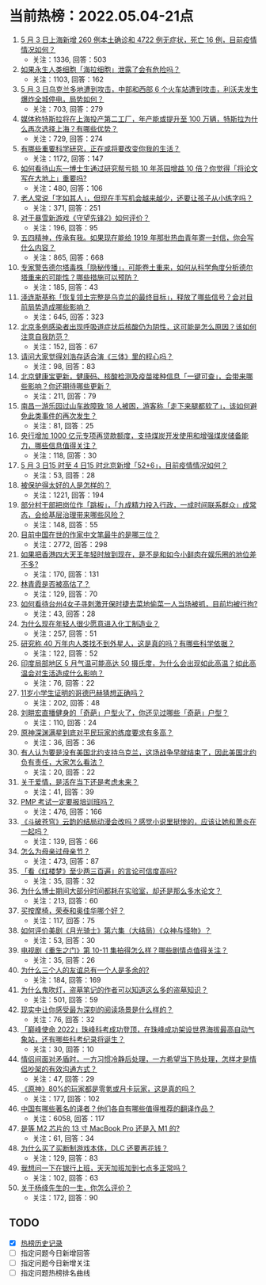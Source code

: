 # 当前热榜：2022.05.04-21点
1. [5 月 3 日上海新增 260 例本土确诊和 4722 例无症状，死亡 16 例，目前疫情情况如何？](https://www.zhihu.com/question/531265944)
    * 关注：1336, 回答：503
2. [如果永生人类细胞「海拉细胞」泄露了会有危险吗？](https://www.zhihu.com/question/493594684)
    * 关注：1103, 回答：162
3. [5 月 3 日乌克兰多地遭到攻击，中部和西部 6 个火车站遭到攻击，利沃夫发生爆炸全城停电，局势如何？](https://www.zhihu.com/question/531267712)
    * 关注：703, 回答：279
4. [媒体称特斯拉将在上海投产第二工厂，年产能或提升至 100 万辆，特斯拉为什么再次选择上海？有哪些优势？](https://www.zhihu.com/question/531287760)
    * 关注：729, 回答：274
5. [有哪些重要科学研究，正在或将要改变你我的生活？](https://www.zhihu.com/question/531023059)
    * 关注：1172, 回答：147
6. [如何看待山东一博士生通过研究帮亏损 10 年茶园增益 10 倍？你觉得「将论文写在大地上」重要吗?](https://www.zhihu.com/question/531129878)
    * 关注：480, 回答：106
7. [老人常说「字如其人」，但现在手写机会越来越少，还要让孩子从小练字吗？](https://www.zhihu.com/question/530597807)
    * 关注：371, 回答：251
8. [对于暴雪新游戏《守望先锋2》如何评价？](https://www.zhihu.com/question/353705530)
    * 关注：196, 回答：95
9. [五四精神，传承有我。如果现在能给 1919 年那批热血青年寄一封信，你会写什么内容？](https://www.zhihu.com/question/531150271)
    * 关注：865, 回答：668
10. [专家警告德尔塔毒株「隐秘传播」，可能卷土重来，如何从科学角度分析德尔塔重来的可能性？哪些措施可以预防？](https://www.zhihu.com/question/531283715)
    * 关注：185, 回答：43
11. [泽连斯基称「恢复领土完整是乌克兰的最终目标」，释放了哪些信号？会对目前局势造成哪些影响？](https://www.zhihu.com/question/531265671)
    * 关注：645, 回答：323
12. [北京多例感染者出现呼吸道症状后核酸仍为阴性，这可能是怎么原因？该如何注意自我防范？](https://www.zhihu.com/question/531329477)
    * 关注：152, 回答：67
13. [请问大家觉得刘浩存适合演《三体》里的程心吗？](https://www.zhihu.com/question/527383163)
    * 关注：98, 回答：83
14. [北京健康宝更新，健康码、核酸检测及疫苗接种信息「一键可查」，会带来哪些影响？你还期待哪些更新？](https://www.zhihu.com/question/531277615)
    * 关注：211, 回答：79
15. [南昌一游乐园过山车故障致 18 人被困，游客称「走下来腿都软了」，该如何避免此类事件的再次发生？](https://www.zhihu.com/question/531295575)
    * 关注：81, 回答：25
16. [央行增加 1000 亿元专项再贷款额度，支持煤炭开发使用和增强煤炭储备能力，哪些信息值得关注？](https://www.zhihu.com/question/531311803)
    * 关注：118, 回答：30
17. [5 月 3 日15 时至 4 日15 时北京新增「52+6」，目前疫情情况如何？](https://www.zhihu.com/question/531328085)
    * 关注：53, 回答：28
18. [被保护得太好的人是怎样的？](https://www.zhihu.com/question/361237080)
    * 关注：1221, 回答：194
19. [部分村干部把岗位作「跳板」，「九成精力投入行政，一成时间联系群众」成常态，会给基层治理带来哪些风险？](https://www.zhihu.com/question/530608984)
    * 关注：148, 回答：55
20. [目前中国在世的作家中文笔最牛的是哪三位？](https://www.zhihu.com/question/19614538)
    * 关注：2772, 回答：298
21. [如果把香港四大天王年轻时放到现在，是不是和如今小鲜肉在娱乐圈的地位差不多?](https://www.zhihu.com/question/431760914)
    * 关注：170, 回答：131
22. [林青霞是否被高估了？](https://www.zhihu.com/question/62702030)
    * 关注：129, 回答：70
23. [如何看待台州4女子寻刺激开保时捷去菜地偷菜一人当场被抓，目前均被行拘?](https://www.zhihu.com/question/531291641)
    * 关注：43, 回答：28
24. [为什么现在年轻人很少愿意进入化工制造业？](https://www.zhihu.com/question/57487747)
    * 关注：257, 回答：51
25. [研究称 40 万年内人类找不到外星人，这是真的吗？有哪些科学依据？](https://www.zhihu.com/question/531302671)
    * 关注：122, 回答：52
26. [印度局部地区 5 月气温可能高达 50 摄氏度，为什么会出现如此高温？如此高温会对生活造成什么影响？](https://www.zhihu.com/question/531004528)
    * 关注：76, 回答：22
27. [11岁小学生证明的哥德巴赫猜想正确吗？](https://www.zhihu.com/question/522652913)
    * 关注：202, 回答：48
28. [刘畊宏直播健身的「奇葩」户型火了，你还见过哪些「奇葩」户型？](https://www.zhihu.com/question/529790832)
    * 关注：110, 回答：24
29. [原神深渊满星到底对平民玩家的练度要求有多高？](https://www.zhihu.com/question/511830225)
    * 关注：36, 回答：36
30. [有人认为要是没有美国北约支持乌克兰，这场战争早就结束了，因此美国北约负有责任，大家怎么看法？](https://www.zhihu.com/question/531262809)
    * 关注：20, 回答：22
31. [关于爱情，是活在当下还是考虑未来？](https://www.zhihu.com/question/531295998)
    * 关注：41, 回答：39
32. [PMP 考试一定要报培训班吗？](https://www.zhihu.com/question/280509086)
    * 关注：476, 回答：166
33. [《斗破苍穹》云韵的结局动漫会改吗？感觉小说里挺惨的，应该让她和萧炎在一起吗？](https://www.zhihu.com/question/455309099)
    * 关注：139, 回答：66
34. [怎么为母亲过母亲节？](https://www.zhihu.com/question/19626519)
    * 关注：473, 回答：87
35. [「看《红楼梦》至少两三百遍」的言论可信度高吗?](https://www.zhihu.com/question/529370137)
    * 关注：35, 回答：32
36. [为什么博士期间大部分时间都耗在实验室，却还是那么多水论文？](https://www.zhihu.com/question/512495192)
    * 关注：213, 回答：60
37. [买按摩椅，荣泰和奥佳华哪个好？](https://www.zhihu.com/question/298263782)
    * 关注：117, 回答：75
38. [如何评价美剧《月光骑士》第六集（大结局）《众神与怪物》？](https://www.zhihu.com/question/531305201)
    * 关注：53, 回答：30
39. [电视剧《重生之门》第 10-11 集拍得怎么样？哪些剧情点值得关注？](https://www.zhihu.com/question/531059051)
    * 关注：35, 回答：26
40. [为什么三个人的友谊总有一个人是多余的?](https://www.zhihu.com/question/530084458)
    * 关注：184, 回答：169
41. [为什么鬼吹灯，盗墓笔记的作者可以知道这么多的盗墓知识？](https://www.zhihu.com/question/310959418)
    * 关注：501, 回答：59
42. [现实中让你感受最为深刻的阅读场景是什么样的？](https://www.zhihu.com/question/456539510)
    * 关注：76, 回答：32
43. [「巅峰使命 2022」珠峰科考成功登顶，在珠峰成功架设世界海拔最高自动气象站，还有哪些科考纪录将诞生？](https://www.zhihu.com/question/531269174)
    * 关注：30, 回答：10
44. [情侣间面对矛盾时，一方习惯冷静后处理，一方希望当下热处理，怎样才是情侣吵架的有效沟通方式？](https://www.zhihu.com/question/531168889)
    * 关注：47, 回答：29
45. [《原神》80%的玩家都是零氪或月卡玩家，这是真的吗？](https://www.zhihu.com/question/492989499)
    * 关注：177, 回答：102
46. [中国有哪些著名的译者？他们各自有哪些值得推荐的翻译作品？](https://www.zhihu.com/question/20037600)
    * 关注：6058, 回答：117
47. [是等 M2 芯片的 13 寸 MacBook Pro 还是入 M1 的?](https://www.zhihu.com/question/530508778)
    * 关注：61, 回答：34
48. [为什么买了买断制游戏本体，DLC 还要再花钱？](https://www.zhihu.com/question/527651868)
    * 关注：129, 回答：83
49. [我想问一下在银行上班，天天加班加到七点多正常吗？](https://www.zhihu.com/question/530501286)
    * 关注：102, 回答：63
50. [关于杨绛先生的一生，你怎么评价？](https://www.zhihu.com/question/46744363)
    * 关注：172, 回答：90
## TODO
* [x] [热榜历史记录](hot_history/AllHot.md)
* [ ] 指定问题今日新增回答
* [ ] 指定问题今日新增关注
* [ ] 指定问题热榜排名曲线
